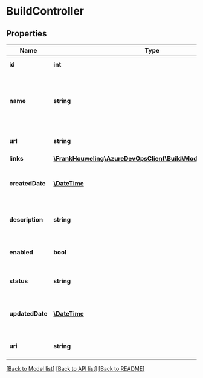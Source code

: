 # BuildController

## Properties
Name | Type | Description | Notes
------------ | ------------- | ------------- | -------------
**id** | **int** | Id of the resource | [optional] 
**name** | **string** | Name of the linked resource (definition name, controller name, etc.) | [optional] 
**url** | **string** | Full http link to the resource | [optional] 
**links** | [**\FrankHouweling\AzureDevOpsClient\Build\Model\ReferenceLinks**](ReferenceLinks.md) |  | [optional] 
**createdDate** | [**\DateTime**](\DateTime.md) | The date the controller was created. | [optional] 
**description** | **string** | The description of the controller. | [optional] 
**enabled** | **bool** | Indicates whether the controller is enabled. | [optional] 
**status** | **string** | The status of the controller. | [optional] 
**updatedDate** | [**\DateTime**](\DateTime.md) | The date the controller was last updated. | [optional] 
**uri** | **string** | The controller&#39;s URI. | [optional] 

[[Back to Model list]](../README.md#documentation-for-models) [[Back to API list]](../README.md#documentation-for-api-endpoints) [[Back to README]](../README.md)


